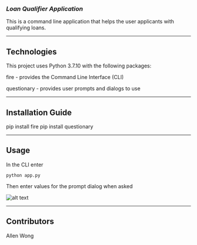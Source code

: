 ### *Loan Qualifier Application*

This is a command line application that helps the user applicants with qualifying loans.

---

## Technologies

This project uses Python 3.7.10 with the following packages:

fire - provides the Command Line Interface (CLI)

questionary - provides user prompts and dialogs to use

---

## Installation Guide

pip install fire
pip install questionary


---

## Usage

In the CLI enter

```python app.py```

Then enter values for the prompt dialog when asked


![alt text](url)

---

## Contributors

Allen Wong
